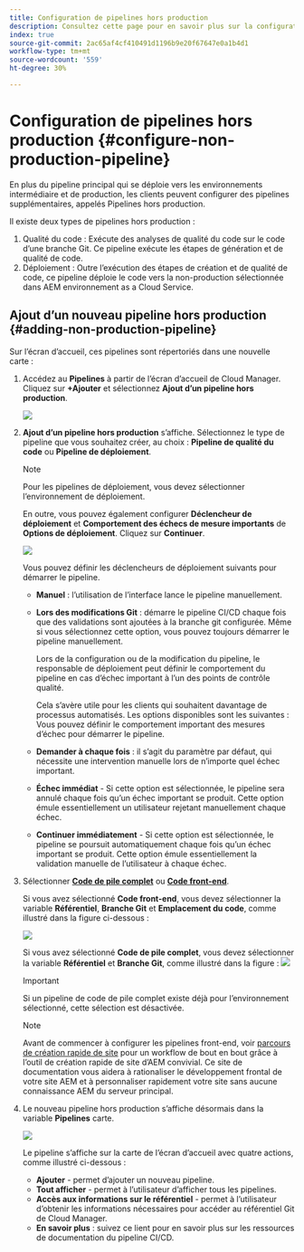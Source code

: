 ```yaml
---
title: Configuration de pipelines hors production
description: Consultez cette page pour en savoir plus sur la configuration d’un pipeline hors production dans Cloud Manager
index: true
source-git-commit: 2ac65af4cf410491d1196b9e20f67647e0a1b4d1
workflow-type: tm+mt
source-wordcount: '559'
ht-degree: 30%

---
```



# Configuration de pipelines hors production {#configure-non-production-pipeline}

En plus du pipeline principal qui se déploie vers les environnements intermédiaire et de production, les clients peuvent configurer des pipelines supplémentaires, appelés Pipelines hors production.

Il existe deux types de pipelines hors production :

1. Qualité du code : Exécute des analyses de qualité du code sur le code d’une branche Git. Ce pipeline exécute les étapes de génération et de qualité de code.
1. Déploiement : Outre l’exécution des étapes de création et de qualité de code, ce pipeline déploie le code vers la non-production sélectionnée dans AEM environnement as a Cloud Service.

## Ajout d’un nouveau pipeline hors production {#adding-non-production-pipeline}

Sur l’écran d’accueil, ces pipelines sont répertoriés dans une nouvelle carte :

1. Accédez au **Pipelines** à partir de l’écran d’accueil de Cloud Manager. Cliquez sur **+Ajouter** et sélectionnez **Ajout d’un pipeline hors production**.

   ![](/help/implementing/cloud-manager/assets/configure-pipeline/nonprod-pipeline-add1.png)

1. **Ajout d’un pipeline hors production**  s’affiche. Sélectionnez le type de pipeline que vous souhaitez créer, au choix : **Pipeline de qualité du code** ou **Pipeline de déploiement**.

   >[!NOTE]
   >Pour les pipelines de déploiement, vous devez sélectionner l’environnement de déploiement.

   En outre, vous pouvez également configurer **Déclencheur de déploiement** et **Comportement des échecs de mesure importants** de **Options de déploiement**. Cliquez sur **Continuer**.

   ![](/help/implementing/cloud-manager/assets/configure-pipeline/nonprod-pipeline-add2.png)

   Vous pouvez définir les déclencheurs de déploiement suivants pour démarrer le pipeline.

   * **Manuel** : l’utilisation de l’interface lance le pipeline manuellement.
   * **Lors des modifications Git** : démarre le pipeline CI/CD chaque fois que des validations sont ajoutées à la branche git configurée. Même si vous sélectionnez cette option, vous pouvez toujours démarrer le pipeline manuellement.

      Lors de la configuration ou de la modification du pipeline, le responsable de déploiement peut définir le comportement du pipeline en cas d’échec important à l’un des points de contrôle qualité.

      Cela s’avère utile pour les clients qui souhaitent davantage de processus automatisés. Les options disponibles sont les suivantes :
   Vous pouvez définir le comportement important des mesures d’échec pour démarrer le pipeline.

   * **Demander à chaque fois** : il s’agit du paramètre par défaut, qui nécessite une intervention manuelle lors de n’importe quel échec important.
   * **Échec immédiat** - Si cette option est sélectionnée, le pipeline sera annulé chaque fois qu’un échec important se produit. Cette option émule essentiellement un utilisateur rejetant manuellement chaque échec.
   * **Continuer immédiatement** - Si cette option est sélectionnée, le pipeline se poursuit automatiquement chaque fois qu’un échec important se produit. Cette option émule essentiellement la validation manuelle de l’utilisateur à chaque échec.


1. Sélectionner **[Code de pile complet](/help/implementing/cloud-manager/configuring-pipelines/introduction-ci-cd-pipelines.md#full-stack-pipeline)** ou **[Code front-end](/help/implementing/cloud-manager/configuring-pipelines/introduction-ci-cd-pipelines.md#front-end)**.

   Si vous avez sélectionné **Code front-end**, vous devez sélectionner la variable **Référentiel**, **Branche Git** et **Emplacement du code**, comme illustré dans la figure ci-dessous :

   ![](/help/implementing/cloud-manager/assets/configure-pipeline/non-prod-confignew1.png)

   Si vous avez sélectionné **Code de pile complet**, vous devez sélectionner la variable **Référentiel** et **Branche Git**, comme illustré dans la figure :
   ![](/help/implementing/cloud-manager/assets/configure-pipeline/non-prod-fullstack1.png)

   >[!IMPORTANT]
   >Si un pipeline de code de pile complet existe déjà pour l’environnement sélectionné, cette sélection est désactivée.

   >[!NOTE]
   >Avant de commencer à configurer les pipelines front-end, voir [parcours de création rapide de site](https://experienceleague.adobe.com/docs/experience-manager-cloud-service/sites-journey/quick-site/overview.html) pour un workflow de bout en bout grâce à l’outil de création rapide de site d’AEM convivial. Ce site de documentation vous aidera à rationaliser le développement frontal de votre site AEM et à personnaliser rapidement votre site sans aucune connaissance AEM du serveur principal.

1. Le nouveau pipeline hors production s’affiche désormais dans la variable **Pipelines** carte.

   ![](/help/implementing/cloud-manager/assets/configure-pipeline/non-prod-fullstack2.png)


   Le pipeline s’affiche sur la carte de l’écran d’accueil avec quatre actions, comme illustré ci-dessous :

   * **Ajouter** - permet d’ajouter un nouveau pipeline.
   * **Tout afficher** - permet à l’utilisateur d’afficher tous les pipelines.
   * **Accès aux informations sur le référentiel** - permet à l’utilisateur d’obtenir les informations nécessaires pour accéder au référentiel Git de Cloud Manager.
   * **En savoir plus** : suivez ce lient pour en savoir plus sur les ressources de documentation du pipeline CI/CD.